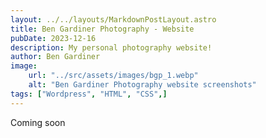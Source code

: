 ```yaml
---
layout: ../../layouts/MarkdownPostLayout.astro
title: Ben Gardiner Photography - Website
pubDate: 2023-12-16
description: My personal photography website!
author: Ben Gardiner
image:
    url: "../src/assets/images/bgp_1.webp"
    alt: "Ben Gardiner Photography website screenshots"
tags: ["Wordpress", "HTML", "CSS",]
---
```

Coming soon
